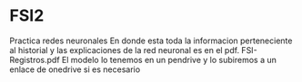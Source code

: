 # FSI2
Practica redes neuronales
En donde esta toda la informacion perteneciente al historial y las explicaciones de la red neuronal es en el pdf.
FSI-Registros.pdf
El modelo lo tenemos en un pendrive y lo subiremos a un enlace de onedrive si es necesario
